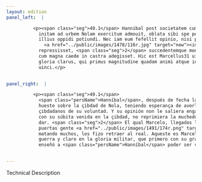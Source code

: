 ```yaml
---
layout: edition
panel_left:  |

          <p><span class="seg">49.1</span> Hannibal post societatem cum Campanis
            initam ad urbem Nolam exercitum admouit, oblata sibi spe per uoluntariam deditionem
            illius oppidi potiundi. Nec iam eum fefellit opinio, nisi praetor Marcellus concitatam
              <a href="../public/images/1478/116r.jpg" target="new"><img src="../public/images/1491/1491.jpg"/></a>[116r] multitudinem subito aduentu
            repressisset, <span class="seg">2</span> succedentemque moenibus hostem tribus portis eruptione facta
            cum magna caede in castra adegisset. Hic est Marcellus31 uir bello insignis et militari
            gloria clarus, qui primus magnitudine quadam animi atque ingenii Hannibalem docuit posse
            uinci.</p>
        

panel_right:  |

          <p><span class="seg">49.1</span>
            <span class="persName">Hanníbal</span>, después de fecha la compañía con los capuanos, aduxo la
            hueste sobre la çibdad de Nola, teniendo esperança de averla, que gela darían los
            çibdadanos de su voluntad. Y su opinión non le saliera engañada si el pretor Marcelo,
            con su súbita venida en la çibdad, no reprimiera la muchedumbre que estava ganosa de la
            dar. <span class="seg">2</span> El qual Marcelo, llegados los enemigos al muro, fizo salir por tres
            puertas gente <a href="../public/images/1491/174r.png" target="new"><img src="../public/images/1491/1491.jpg"/></a>[174r,b] de los suyos, y dio en ellos de tal guisa que,
            matando muchos, los fizo retraer al real. Aqueste es Marcelo, varón muy señalado en la
            guerra y claro en la gloria militar, que primero con su grandeza de ánimo y de ingenio
            enseñó a <span class="persName">Hanníbal</span> poder ser vençido.</p>
        

---
```


Technical Description 
